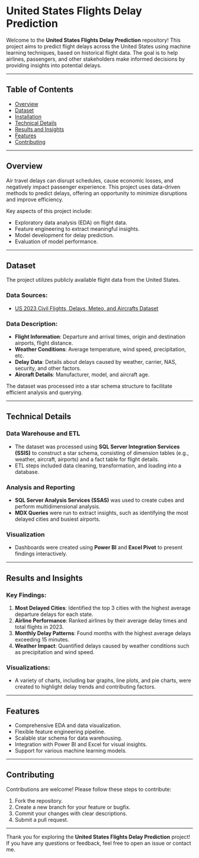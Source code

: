 # United States Flights Delay Prediction

Welcome to the **United States Flights Delay Prediction** repository! This project aims to predict flight delays across the United States using machine learning techniques, based on historical flight data. The goal is to help airlines, passengers, and other stakeholders make informed decisions by providing insights into potential delays.

---

## Table of Contents
- [Overview](#overview)
- [Dataset](#dataset)
- [Installation](#installation)
- [Technical Details](#technical-details)
- [Results and Insights](#results-and-insights)
- [Features](#features)
- [Contributing](#contributing)

---

## Overview
Air travel delays can disrupt schedules, cause economic losses, and negatively impact passenger experience. This project uses data-driven methods to predict delays, offering an opportunity to minimize disruptions and improve efficiency.

Key aspects of this project include:
- Exploratory data analysis (EDA) on flight data.
- Feature engineering to extract meaningful insights.
- Model development for delay prediction.
- Evaluation of model performance.

---

## Dataset
The project utilizes publicly available flight data from the United States. 

### Data Sources:
- [US 2023 Civil Flights, Delays, Meteo, and Aircrafts Dataset](https://www.kaggle.com/datasets/bordanova/2023-us-civil-flights-delay-meteo-and-aircraft)

### Data Description:
- **Flight Information**: Departure and arrival times, origin and destination airports, flight distance.
- **Weather Conditions**: Average temperature, wind speed, precipitation, etc.
- **Delay Data**: Details about delays caused by weather, carrier, NAS, security, and other factors.
- **Aircraft Details**: Manufacturer, model, and aircraft age.

The dataset was processed into a star schema structure to facilitate efficient analysis and querying.

---

## Technical Details

### Data Warehouse and ETL
- The dataset was processed using **SQL Server Integration Services (SSIS)** to construct a star schema, consisting of dimension tables (e.g., weather, aircraft, airports) and a fact table for flight details.
- ETL steps included data cleaning, transformation, and loading into a database.

### Analysis and Reporting
- **SQL Server Analysis Services (SSAS)** was used to create cubes and perform multidimensional analysis.
- **MDX Queries** were run to extract insights, such as identifying the most delayed cities and busiest airports.

### Visualization
- Dashboards were created using **Power BI** and **Excel Pivot** to present findings interactively.

---

## Results and Insights

### Key Findings:
1. **Most Delayed Cities**: Identified the top 3 cities with the highest average departure delays for each state.
2. **Airline Performance**: Ranked airlines by their average delay times and total flights in 2023.
3. **Monthly Delay Patterns**: Found months with the highest average delays exceeding 15 minutes.
4. **Weather Impact**: Quantified delays caused by weather conditions such as precipitation and wind speed.

### Visualizations:
- A variety of charts, including bar graphs, line plots, and pie charts, were created to highlight delay trends and contributing factors.

---

## Features
- Comprehensive EDA and data visualization.
- Flexible feature engineering pipeline.
- Scalable star schema for data warehousing.
- Integration with Power BI and Excel for visual insights.
- Support for various machine learning models.

---

## Contributing
Contributions are welcome! Please follow these steps to contribute:
1. Fork the repository.
2. Create a new branch for your feature or bugfix.
3. Commit your changes with clear descriptions.
4. Submit a pull request.

---

Thank you for exploring the **United States Flights Delay Prediction** project! If you have any questions or feedback, feel free to open an issue or contact me.
